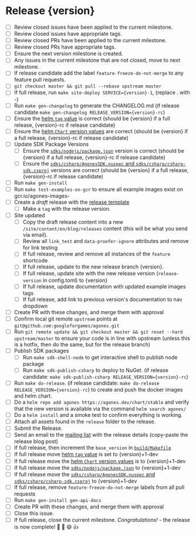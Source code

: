 # Release {version}

<!--
This is the release issue template. Make a copy of the markdown in this page
and copy it into a release issue. Fill in relevant values, found inside {}

*** VERSION SHOULD BE IN THE FORMAT OF 1.x.x NOT v1.x.x ***
!-->

- [ ] Review closed issues have been applied to the current milestone.
- [ ] Review closed issues have appropriate tags.
- [ ] Review closed PRs have been applied to the current milestone.
- [ ] Review closed PRs have appropriate tags.
- [ ] Ensure the next version milestone is created.
- [ ] Any issues in the current milestone that are not closed, move to next milestone.
- [ ] If release candidate add the label `feature-freeze-do-not-merge` to any feature pull requests.
- [ ] `git checkout master && git pull --rebase upstream master`
- [ ] If full release, run `make site-deploy SERVICE={version}-1`, (replace . with -)
- [ ] Run `make gen-changelog` to generate the CHANGELOG.md (if release candidate `make gen-changelog RELEASE_VERSION={version}-rc`)
- [ ] Ensure the [helm `tag` value][values] is correct (should be {version} if a full release, {version}-rc if release candidate)
- [ ] Ensure the [helm `Chart` version values][chart] are correct (should be {version} if a full release, {version}-rc if release candidate)
- [ ] Update SDK Package Versions
    - [ ] Ensure the [`sdks/nodejs/package.json`][nodejs] version is correct (should be {version} if a full release, {version}-rc if release candidate)
    - [ ] Ensure the [`sdks/csharp/AgonesSDK.nuspec` and `sdks/csharp/csharp-sdk.csproj`][csharp] versions 
       are correct (should be {version} if a full release, {version}-rc if release candidate)
- [ ] Run `make gen-install`
- [ ] Run `make test-examples-on-gcr` to ensure all example images exist on gcr.io/agones-images-
- [ ] Create a *draft* release with the [release template][release-template]
  - [ ] Make a `tag` with the release version.
- [ ] Site updated
  - [ ] Copy the draft release content into a new `/site/content/en/blog/releases` content (this will be what you send via email). 
  - [ ] Review all `link_test` and `data-proofer-ignore` attributes and remove for link testing
  - [ ] If full release, review and remove all instances of the `feature` shortcode
  - [ ] If full release, update to the new release branch {version}.
  - [ ] If full release, update site with the new release version (`release-version` in config.toml) to {version}
  - [ ] If full release, update documentation with updated example images tags
  - [ ] If full release, add link to previous version's documentation to nav dropdown
- [ ] Create PR with these changes, and merge them with approval
- [ ] Confirm local git remote `upstream` points at `git@github.com:googleforgames/agones.git`
- [ ] Run `git remote update && git checkout master && git reset --hard upstream/master` to ensure your code is in line with upstream  (unless this is a hotfix, then do the same, but for the release branch)
- [ ] Publish SDK packages
   - [ ] Run `make sdk-shell-node` to get interactive shell to publish node package
   - [ ] Run `make sdk-publish-csharp` to deploy to NuGet. (if release candidate: `make sdk-publish-csharp RELEASE_VERSION={version}-rc`) 
- [ ] Run `make do-release`. (if release candidate: `make do-release RELEASE_VERSION={version}-rc`) to create and push the docker images and helm chart.
- [ ] Do a `helm repo add agones https://agones.dev/chart/stable` and verify that the new version is available via the command `helm search agones/`
- [ ] Do a `helm install` and a smoke test to confirm everything is working.
- [ ] Attach all assets found in the `release` folder to the release.
- [ ] Submit the Release.
- [ ] Send an email to the [mailing list][list] with the release details (copy-paste the release blog post)
- [ ] If full release, then increment the `base_version` in [`build/Makefile`][build-makefile]
- [ ] If full release move [helm `tag` value][values] is set to {version}+1-dev
- [ ] If full release move the [helm `Chart` version values][chart] is to {version}+1-dev
- [ ] If full release move the [`sdks/nodejs/package.json`][nodejs] to {version}+1-dev
- [ ] If full release move the [`sdks/csharp/AgonesSDK.nuspec` and `sdks/csharp/csharp-sdk.csproj`][csharp] to {version}+1-dev
- [ ] If full release, remove `feature-freeze-do-not-merge` labels from all pull requests
- [ ] Run `make gen-install gen-api-docs`
- [ ] Create PR with these changes, and merge them with approval
- [ ] Close this issue.
- [ ] If full release, close the current milestone. *Congratulations!* - the release is now complete! :tada: :clap: :smile: :+1:

[values]: https://github.com/googleforgames/agones/blob/master/install/helm/agones/values.yaml#L33
[chart]: https://github.com/googleforgames/agones/blob/master/install/helm/agones/Chart.yaml
[list]: https://groups.google.com/forum/#!forum/agones-discuss
[release-template]: https://github.com/googleforgames/agones/blob/master/docs/governance/templates/release.md
[build-makefile]: https://github.com/googleforgames/agones/blob/master/build/Makefile
[nodejs]: https://github.com/googleforgames/agones/blob/master/sdks/nodejs/package.json
[csharp]: https://github.com/googleforgames/agones/blob/master/sdks/csharp/sdk/